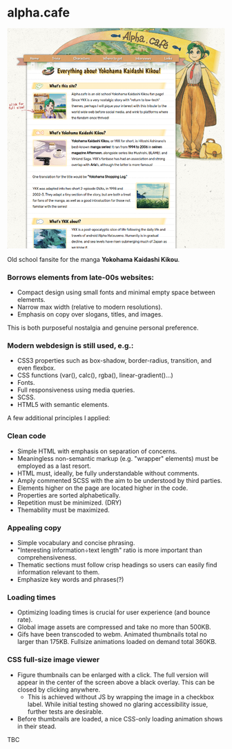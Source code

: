 # alpha.cafe

![Latest screenshot.](./img/screenshot.png)

Old school fansite for the manga **Yokohama Kaidashi Kikou**. 

### Borrows elements from late-00s websites:

- Compact design using small fonts and minimal empty space between elements.
- Narrow max width (relative to modern resolutions).
- Emphasis on copy over slogans, titles, and images.

This is both purposeful nostalgia and genuine personal preference. 

### Modern webdesign is still used, e.g.:

- CSS3 properties such as box-shadow, border-radius, transition, and even flexbox.
- CSS functions (var(), calc(), rgba(), linear-gradient()...)
- Fonts.
- Full responsiveness using media queries.
- SCSS.
- HTML5 with semantic elements.

A few additional principles I applied:

### Clean code
- Simple HTML with emphasis on separation of concerns.
- Meaningless non-semantic markup (e.g. "wrapper" elements) must be employed as a last resort. 
- HTML must, ideally, be fully understandable without comments.
- Amply commented SCSS with the aim to be understood by third parties.
- Elements higher on the page are located higher in the code.
- Properties are sorted alphabetically. 
- Repetition must be minimized. (DRY)
- Themability must be maximized.

### Appealing copy
- Simple vocabulary and concise phrasing.
- "Interesting information÷text length" ratio is more important than comprehensiveness. 
- Thematic sections must follow crisp headings so users can easily find information relevant to them. 
- Emphasize key words and phrases(?)

### Loading times
- Optimizing loading times is crucial for user experience (and bounce rate).
- Global image assets are compressed and take no more than 500KB.
- Gifs have been transcoded to webm. Animated thumbnails total no larger than 175KB. Fullsize animations loaded on demand total 360KB. 

### CSS full-size image viewer
- Figure thumbnails can be enlarged with a click. The full version will appear in the center of the screen above a black overlay. This can be closed by clicking anywhere.
  - This is achieved without JS by wrapping the image in a checkbox label. While initial testing showed no glaring accessibility issue, further tests are desirable.
- Before thumbnails are loaded, a nice CSS-only loading animation shows in their stead.

TBC
